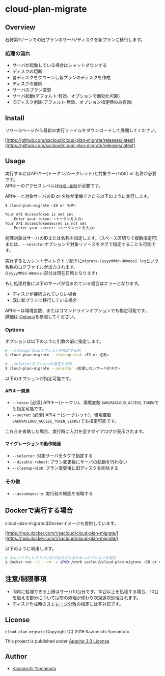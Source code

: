 # cloud-plan-migrate

## Overview

石狩第1ゾーンでの旧プランのサーバ/ディスクを新プランに移行します。  

### 処理の流れ

- サーバが起動している場合はシャットダウンする
- ディスクの切断
- 各ディスクをクローンし新プランのディスクを作成
- ディスクの接続
- サーバのプラン変更
- サーバ起動(デフォルト:有効、オプションで無効化可能)
- 旧ディスク削除(デフォルト:無効、オプション指定時のみ有効)

## Install

リリースページから最新の実行ファイルをダウンロードして展開してください。

[https://github.com/sacloud/cloud-plan-migrate/releases/latest](https://github.com/sacloud/cloud-plan-migrate/releases/latest)

## Usage

実行するにはAPIキー(トークン/シークレット)と対象サーバのID or 名称が必要です。  
APIキーのアクセスレベルは[`作成・削除`](https://manual.sakura.ad.jp/cloud/controlpanel/access-level.html)が必要です。

APIキーと対象サーバのID or 名称が準備できたら以下のように実行します。  

```bash
$ cloud-plan-migrate <ID or 名称>

Your API AccessToken is not set
	Enter your token: <トークンを入力>
Your API AccessTokenSecret is not set
	Eneter your secret: <シークレットを入力>
```

処理対象はサーバのIDまたは名称を指定します。(スペース区切りで複数指定可)  
または、`--selector`オプションで対象リソースをタグで指定することも可能です。

実行するとカレントディレクトリ配下に`migrate-[yyyyMMdd-HHmmss].log`という名称のログファイルが出力されます。  
(`[yyyyMMdd-HHmmss]`部分は現在日時となります)

もし処理対象に以下のサーバが含まれている場合はエラーとなります。

- ディスクが接続されていない場合
- 既に新プランに移行している場合

APIキーは環境変数、またはコマンドラインオプションでも指定可能です。  
詳細は [Options](#Options)を参照してください。  

### Options

オプションは以下のように引数の前に指定します。

```bash
# --cleanup-diskオプションを指定する例
$ cloud-plan-migrate --cleanup-disk <ID or 名称>

# --selectorオプションを指定する例
$ cloud-plan-migrate --selector <処理したいサーバのタグ>
```

以下のオプションが指定可能です。

#### APIキー関連

- `--token`: [必須] APIキー(トークン)、環境変数 `SAKURACLOUD_ACCESS_TOKEN`でも指定可能です。
- `--secret`: [必須] APIキー(シークレット)、環境変数 `SAKURACLOUD_ACCESS_TOKEN_SECRET`でも指定可能です。

これらを省略した場合、実行時に入力を促すダイアログが表示されます。  

#### マイグレーションの動作関連

- `--selector`: 対象サーバをタグで指定する
- `--disable-reboot`: プラン変更後にサーバの起動を行わない
- `--cleanup-disk`: プラン変更後に旧ディスクを削除する

### その他

- `--assumeyes/-y`: 実行前の確認を省略する

## Dockerで実行する場合

cloud-plan-migrateはDockerイメージも提供しています。

[https://hub.docker.com/r/sacloud/cloud-plan-migrate/](https://hub.docker.com/r/sacloud/cloud-plan-migrate/)

以下のように利用します。

```bash
# カレントディレクトリにログ出力されるため-vオプションを指定
$ docker run -it --rm -v $PWD:/work sacloud/cloud-plan-migrate <ID or 名称>
```

## 注意/制限事項

- 同時に処理できる上限はサーバ10台分です。10台以上を処理する場合、10台を超える部分については前の処理が終わり次第逐次処理されます。  
- ディスク作成時の[ストレージ分散](https://manual.sakura.ad.jp/cloud/storage/disk.html#id3)の指定には非対応です。  

## License

 `cloud-plan-migrate` Copyright (C) 2019 Kazumichi Yamamoto.

  This project is published under [Apache 2.0 License](LICENSE.txt).
  
## Author

  * [Kazumichi Yamamoto](https://github.com/yamamoto-febc)
